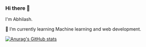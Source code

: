 ### Hi there 👋

I'm Abhilash.

🌱 I’m currently learning Machine learning and web development.

[![Anurag's GitHub stats](https://github-readme-stats.vercel.app/api?username=Abhilashg11)](https://github.com/anuraghazra/github-readme-stats)
